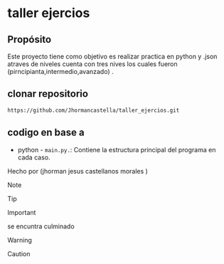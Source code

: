 # taller ejercios

## Propósito
Este proyecto tiene como objetivo es realizar practica en python y .json
atraves de niveles cuenta con tres nives los cuales fueron (pirncipianta,intermedio,avanzado) .

## clonar repositorio
```bash
https://github.com/Jhormancastella/taller_ejercios.git
```

## codigo en base a 
- python - `main.py.`: Contiene la estructura principal del programa en cada caso.

Hecho por (jhorman jesus castellanos morales )

> [!NOTE]
>

> [!TIP]
> 

> [!IMPORTANT]  
> se encuntra culminado 

> [!WARNING]  
> 

> [!CAUTION]
> 
